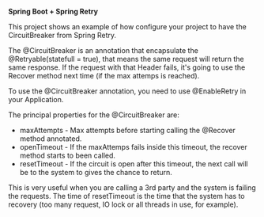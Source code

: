**Spring Boot + Spring Retry**

This project shows an example of how configure your project to have the CircuitBreaker from Spring Retry.

The @CircuitBreaker is an annotation that encapsulate the @Retryable(statefull = true), that means the same request will return the same response. If the request with that Header fails, it's going to use the Recover method next time (if the max attemps is reached).

To use the @CircuitBreaker annotation, you need to use @EnableRetry in your Application.

The principal properties for the @CircuitBreaker are:

* maxAttempts - Max attempts before starting calling the @Recover method annotated.
* openTimeout - If the maxAttemps fails inside this timeout, the recover method starts to been called.
* resetTimeout - If the circuit is open after this timeout, the next call will be to the system to gives the chance to return.

This is very useful when you are calling a 3rd party and the system is failing the requests. The time of resetTimeout is the time that the system has to recovery (too many request, IO lock or all threads in use, for example).
  
